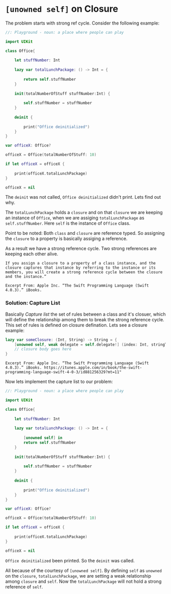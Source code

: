 # `[unowned self]` on Closure

The problem starts with strong ref cycle. Consider the following example:

```swift
//: Playground - noun: a place where people can play

import UIKit

class Office{
    
    let stuffNumber: Int
    
    lazy var totalLunchPackage: () -> Int = {
        
        return self.stuffNumber
    }
    
    init(totalNumberOfStuff stuffNumber:Int) {
        
        self.stuffNumber = stuffNumber
    }
    
    deinit {
        
        print("Office deinitialized")
    }
}

var officeX: Office?

officeX = Office(totalNumberOfStuff: 10)

if let officeX = officeX {
    
    print(officeX.totalLunchPackage)
}

officeX = nil
```

The `deinit` was not called, `Office deinitialized` didn't print. Lets find out why. 

The `totalLunchPackage` holds a `closure` and on that `closure` we are keeping an instance of `Office`, when we are assiging `totalLunchPackage` as `self.stuffNumber`. Here `self` is the instance of `Office` class.

Point to be noted: Both `class` and `closure` are reference typed. So assigning the `closure` to a property is basically assiging a reference.

As a result we have a strong reference cycle. Two strong references are keeping each other alive. 

```
If you assign a closure to a property of a class instance, and the closure captures that instance by referring to the instance or its members, you will create a strong reference cycle between the closure and the instance.”

Excerpt From: Apple Inc. “The Swift Programming Language (Swift 4.0.3).” iBooks. 
```

### Solution: Capture List
Basically *Capture list* the set of rules between a class and it's closuer, which will define the relationship among them to break the strong reference cycle. This set of rules is defined on closure defination. Lets see a closure example:
```swift
lazy var someClosure: (Int, String) -> String = {
    [unowned self, weak delegate = self.delegate!] (index: Int, stringToProcess: String) -> String in
    // closure body goes here
}
```
```
Excerpt From: Apple Inc. “The Swift Programming Language (Swift 4.0.3).” iBooks. https://itunes.apple.com/in/book/the-swift-programming-language-swift-4-0-3/id881256329?mt=11"
```

Now lets implement the capture list to our problem:
```swift
//: Playground - noun: a place where people can play

import UIKit

class Office{
    
    let stuffNumber: Int
    
    lazy var totalLunchPackage: () -> Int = {
        
        [unowned self] in
        return self.stuffNumber
    }
    
    init(totalNumberOfStuff stuffNumber:Int) {
        
        self.stuffNumber = stuffNumber
    }
    
    deinit {
        
        print("Office deinitialized")
    }
}

var officeX: Office?

officeX = Office(totalNumberOfStuff: 10)

if let officeX = officeX {
    
    print(officeX.totalLunchPackage)
}

officeX = nil
```
`Office deinitialized` been printed. So the `deinit` was called.

All because of the courtesy of `[unowned self]`. By defining `self` as `unowned` on the `closure`, `totalLunchPackage`, we are setting a weak relationship among `closure` and `self`. Now the `totalLunchPackage` will not hold a strong reference of `self`. 
